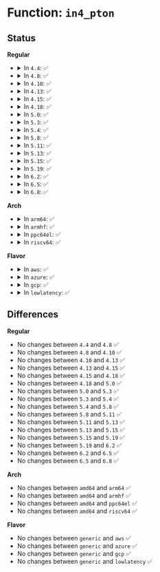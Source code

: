 # Function: <code>in4_pton</code>

## Status
<b>Regular</b>
<ul>
<li>
<details>
<summary>In <code>4.4</code>: ✅</summary>

```c
int in4_pton(const char *src, int srclen, u8 *dst, int delim, const char **end);
```

**Collision:** Unique Global

**Inline:** No

**Transformation:** False

**Instances:**

```
In net/core/utils.c (ffffffff8172ff20)
Location: net/core/utils.c:120
Inline: False
Direct callers:
  - security/tomoyo/network.c:tomoyo_parse_ipaddr_union
  - security/tomoyo/network.c:tomoyo_parse_ipaddr_union
  - net/core/utils.c:in6_pton
  - net/core/netpoll.c:netpoll_parse_ip_addr
```
**Symbols:**

```
ffffffff8172ff20-ffffffff817300b5: in4_pton (STB_GLOBAL)
```
</details>
</li>
<li>
<details>
<summary>In <code>4.8</code>: ✅</summary>

```c
int in4_pton(const char *src, int srclen, u8 *dst, int delim, const char **end);
```

**Collision:** Unique Global

**Inline:** No

**Transformation:** False

**Instances:**

```
In net/core/utils.c (ffffffff8179a670)
Location: net/core/utils.c:120
Inline: False
Direct callers:
  - security/tomoyo/network.c:tomoyo_parse_ipaddr_union
  - security/tomoyo/network.c:tomoyo_parse_ipaddr_union
  - net/core/utils.c:in6_pton
  - net/core/netpoll.c:netpoll_parse_ip_addr
```
**Symbols:**

```
ffffffff8179a670-ffffffff8179a7f6: in4_pton (STB_GLOBAL)
```
</details>
</li>
<li>
<details>
<summary>In <code>4.10</code>: ✅</summary>

```c
int in4_pton(const char *src, int srclen, u8 *dst, int delim, const char **end);
```

**Collision:** Unique Global

**Inline:** No

**Transformation:** False

**Instances:**

```
In net/core/utils.c (ffffffff817c8410)
Location: net/core/utils.c:120
Inline: False
Direct callers:
  - security/tomoyo/network.c:tomoyo_parse_ipaddr_union
  - security/tomoyo/network.c:tomoyo_parse_ipaddr_union
  - net/core/utils.c:in6_pton
  - net/core/netpoll.c:netpoll_parse_ip_addr
```
**Symbols:**

```
ffffffff817c8410-ffffffff817c8596: in4_pton (STB_GLOBAL)
```
</details>
</li>
<li>
<details>
<summary>In <code>4.13</code>: ✅</summary>

```c
int in4_pton(const char *src, int srclen, u8 *dst, int delim, const char **end);
```

**Collision:** Unique Global

**Inline:** No

**Transformation:** False

**Instances:**

```
In net/core/utils.c (ffffffff817e6d70)
Location: net/core/utils.c:122
Inline: False
Direct callers:
  - security/tomoyo/network.c:tomoyo_parse_ipaddr_union
  - security/tomoyo/network.c:tomoyo_parse_ipaddr_union
  - net/core/utils.c:inet4_pton
  - net/core/utils.c:in6_pton
  - net/core/netpoll.c:netpoll_parse_ip_addr
```
**Symbols:**

```
ffffffff817e6d70-ffffffff817e6ecd: in4_pton (STB_GLOBAL)
```
</details>
</li>
<li>
<details>
<summary>In <code>4.15</code>: ✅</summary>

```c
int in4_pton(const char *src, int srclen, u8 *dst, int delim, const char **end);
```

**Collision:** Unique Global

**Inline:** No

**Transformation:** False

**Instances:**

```
In net/core/utils.c (ffffffff81861cb0)
Location: net/core/utils.c:122
Inline: False
Direct callers:
  - security/tomoyo/network.c:tomoyo_parse_ipaddr_union
  - security/tomoyo/network.c:tomoyo_parse_ipaddr_union
  - net/core/utils.c:inet4_pton
  - net/core/utils.c:in6_pton
  - net/core/netpoll.c:netpoll_parse_ip_addr
```
**Symbols:**

```
ffffffff81861cb0-ffffffff81861e0d: in4_pton (STB_GLOBAL)
```
</details>
</li>
<li>
<details>
<summary>In <code>4.18</code>: ✅</summary>

```c
int in4_pton(const char *src, int srclen, u8 *dst, int delim, const char **end);
```

**Collision:** Unique Global

**Inline:** No

**Transformation:** False

**Instances:**

```
In net/core/utils.c (ffffffff818ad960)
Location: net/core/utils.c:122
Inline: False
Direct callers:
  - security/tomoyo/network.c:tomoyo_parse_ipaddr_union
  - security/tomoyo/network.c:tomoyo_parse_ipaddr_union
  - net/core/utils.c:inet4_pton
  - net/core/utils.c:in6_pton
  - net/core/netpoll.c:netpoll_parse_ip_addr
```
**Symbols:**

```
ffffffff818ad960-ffffffff818adab5: in4_pton (STB_GLOBAL)
```
</details>
</li>
<li>
<details>
<summary>In <code>5.0</code>: ✅</summary>

```c
int in4_pton(const char *src, int srclen, u8 *dst, int delim, const char **end);
```

**Collision:** Unique Global

**Inline:** No

**Transformation:** False

**Instances:**

```
In net/core/utils.c (ffffffff818d1bc0)
Location: net/core/utils.c:122
Inline: False
Direct callers:
  - security/tomoyo/network.c:tomoyo_parse_ipaddr_union
  - security/tomoyo/network.c:tomoyo_parse_ipaddr_union
  - net/core/utils.c:inet4_pton
  - net/core/utils.c:in6_pton
  - net/core/netpoll.c:netpoll_parse_ip_addr
```
**Symbols:**

```
ffffffff818d1bc0-ffffffff818d1d15: in4_pton (STB_GLOBAL)
```
</details>
</li>
<li>
<details>
<summary>In <code>5.3</code>: ✅</summary>

```c
int in4_pton(const char *src, int srclen, u8 *dst, int delim, const char **end);
```

**Collision:** Unique Global

**Inline:** No

**Transformation:** False

**Instances:**

```
In net/core/utils.c (ffffffff8191ee50)
Location: net/core/utils.c:118
Inline: False
Direct callers:
  - security/tomoyo/network.c:tomoyo_parse_ipaddr_union
  - security/tomoyo/network.c:tomoyo_parse_ipaddr_union
  - net/core/utils.c:inet4_pton
  - net/core/utils.c:in6_pton
  - net/core/netpoll.c:netpoll_parse_ip_addr
```
**Symbols:**

```
ffffffff8191ee50-ffffffff8191efa4: in4_pton (STB_GLOBAL)
```
</details>
</li>
<li>
<details>
<summary>In <code>5.4</code>: ✅</summary>

```c
int in4_pton(const char *src, int srclen, u8 *dst, int delim, const char **end);
```

**Collision:** Unique Global

**Inline:** No

**Transformation:** False

**Instances:**

```
In net/core/utils.c (ffffffff81951090)
Location: net/core/utils.c:118
Inline: False
Direct callers:
  - security/tomoyo/network.c:tomoyo_parse_ipaddr_union
  - security/tomoyo/network.c:tomoyo_parse_ipaddr_union
  - net/core/utils.c:inet4_pton
  - net/core/utils.c:in6_pton
  - net/core/netpoll.c:netpoll_parse_ip_addr
```
**Symbols:**

```
ffffffff81951090-ffffffff819511e4: in4_pton (STB_GLOBAL)
```
</details>
</li>
<li>
<details>
<summary>In <code>5.8</code>: ✅</summary>

```c
int in4_pton(const char *src, int srclen, u8 *dst, int delim, const char **end);
```

**Collision:** Unique Global

**Inline:** No

**Transformation:** False

**Instances:**

```
In net/core/utils.c (ffffffff81a21f00)
Location: net/core/utils.c:118
Inline: False
Direct callers:
  - security/tomoyo/network.c:tomoyo_parse_ipaddr_union
  - security/tomoyo/network.c:tomoyo_parse_ipaddr_union
  - net/core/utils.c:inet4_pton
  - net/core/utils.c:in6_pton
  - net/core/netpoll.c:netpoll_parse_ip_addr
```
**Symbols:**

```
ffffffff81a21f00-ffffffff81a22054: in4_pton (STB_GLOBAL)
```
</details>
</li>
<li>
<details>
<summary>In <code>5.11</code>: ✅</summary>

```c
int in4_pton(const char *src, int srclen, u8 *dst, int delim, const char **end);
```

**Collision:** Unique Global

**Inline:** No

**Transformation:** False

**Instances:**

```
In net/core/utils.c (ffffffff81a22280)
Location: net/core/utils.c:118
Inline: False
Direct callers:
  - security/tomoyo/network.c:tomoyo_parse_ipaddr_union
  - security/tomoyo/network.c:tomoyo_parse_ipaddr_union
  - net/core/utils.c:inet4_pton
  - net/core/utils.c:in6_pton
  - net/core/netpoll.c:netpoll_parse_ip_addr
```
**Symbols:**

```
ffffffff81a22280-ffffffff81a223d4: in4_pton (STB_GLOBAL)
```
</details>
</li>
<li>
<details>
<summary>In <code>5.13</code>: ✅</summary>

```c
int in4_pton(const char *src, int srclen, u8 *dst, int delim, const char **end);
```

**Collision:** Unique Global

**Inline:** No

**Transformation:** False

**Instances:**

```
In net/core/utils.c (ffffffff81a095c0)
Location: net/core/utils.c:118
Inline: False
Direct callers:
  - security/tomoyo/network.c:tomoyo_parse_ipaddr_union
  - security/tomoyo/network.c:tomoyo_parse_ipaddr_union
  - net/core/utils.c:inet4_pton
  - net/core/utils.c:in6_pton
  - net/core/netpoll.c:netpoll_parse_ip_addr
```
**Symbols:**

```
ffffffff81a095c0-ffffffff81a09711: in4_pton (STB_GLOBAL)
```
</details>
</li>
<li>
<details>
<summary>In <code>5.15</code>: ✅</summary>

```c
int in4_pton(const char *src, int srclen, u8 *dst, int delim, const char **end);
```

**Collision:** Unique Global

**Inline:** No

**Transformation:** False

**Instances:**

```
In net/core/utils.c (ffffffff81abbaa0)
Location: net/core/utils.c:118
Inline: False
Direct callers:
  - security/tomoyo/network.c:tomoyo_parse_ipaddr_union
  - security/tomoyo/network.c:tomoyo_parse_ipaddr_union
  - net/core/utils.c:inet4_pton
  - net/core/utils.c:in6_pton
  - net/core/netpoll.c:netpoll_parse_ip_addr
```
**Symbols:**

```
ffffffff81abbaa0-ffffffff81abbbf1: in4_pton (STB_GLOBAL)
```
</details>
</li>
<li>
<details>
<summary>In <code>5.19</code>: ✅</summary>

```c
int in4_pton(const char *src, int srclen, u8 *dst, int delim, const char **end);
```

**Collision:** Unique Global

**Inline:** No

**Transformation:** False

**Instances:**

```
In net/core/utils.c (ffffffff81c36410)
Location: net/core/utils.c:118
Inline: False
Direct callers:
  - security/tomoyo/network.c:tomoyo_parse_ipaddr_union
  - security/tomoyo/network.c:tomoyo_parse_ipaddr_union
  - net/core/utils.c:inet4_pton
  - net/core/utils.c:in6_pton
  - net/core/netpoll.c:netpoll_parse_ip_addr
```
**Symbols:**

```
ffffffff81c36410-ffffffff81c3659c: in4_pton (STB_GLOBAL)
```
</details>
</li>
<li>
<details>
<summary>In <code>6.2</code>: ✅</summary>

```c
int in4_pton(const char *src, int srclen, u8 *dst, int delim, const char **end);
```

**Collision:** Unique Global

**Inline:** No

**Transformation:** False

**Instances:**

```
In net/core/utils.c (ffffffff81de9b00)
Location: net/core/utils.c:118
Inline: False
Direct callers:
  - security/tomoyo/network.c:tomoyo_parse_ipaddr_union
  - security/tomoyo/network.c:tomoyo_parse_ipaddr_union
  - net/core/utils.c:inet4_pton
  - net/core/utils.c:in6_pton
  - net/core/netpoll.c:netpoll_parse_ip_addr
```
**Symbols:**

```
ffffffff81de9b00-ffffffff81de9c89: in4_pton (STB_GLOBAL)
```
</details>
</li>
<li>
<details>
<summary>In <code>6.5</code>: ✅</summary>

```c
int in4_pton(const char *src, int srclen, u8 *dst, int delim, const char **end);
```

**Collision:** Unique Global

**Inline:** No

**Transformation:** False

**Instances:**

```
In net/core/utils.c (ffffffff81e5b310)
Location: net/core/utils.c:118
Inline: False
Direct callers:
  - security/tomoyo/network.c:tomoyo_parse_ipaddr_union
  - security/tomoyo/network.c:tomoyo_parse_ipaddr_union
  - net/core/utils.c:inet4_pton
  - net/core/utils.c:in6_pton
  - net/core/netpoll.c:netpoll_parse_ip_addr
```
**Symbols:**

```
ffffffff81e5b310-ffffffff81e5b49b: in4_pton (STB_GLOBAL)
```
</details>
</li>
<li>
<details>
<summary>In <code>6.8</code>: ✅</summary>

```c
int in4_pton(const char *src, int srclen, u8 *dst, int delim, const char **end);
```

**Collision:** Unique Global

**Inline:** No

**Transformation:** False

**Instances:**

```
In net/core/utils.c (ffffffff81f1a6d0)
Location: net/core/utils.c:118
Inline: False
Direct callers:
  - security/tomoyo/network.c:tomoyo_parse_ipaddr_union
  - security/tomoyo/network.c:tomoyo_parse_ipaddr_union
  - net/core/utils.c:inet4_pton
  - net/core/utils.c:in6_pton
  - net/core/netpoll.c:netpoll_parse_ip_addr
```
**Symbols:**

```
ffffffff81f1a6d0-ffffffff81f1a85b: in4_pton (STB_GLOBAL)
```
</details>
</li>
</ul>
<b>Arch</b>
<ul>
<li>
<details>
<summary>In <code>arm64</code>: ✅</summary>

```c
int in4_pton(const char *src, int srclen, u8 *dst, int delim, const char **end);
```

**Collision:** Unique Global

**Inline:** No

**Transformation:** False

**Instances:**

```
In net/core/utils.c (ffff800010bf2d70)
Location: net/core/utils.c:118
Inline: False
Direct callers:
  - security/tomoyo/network.c:tomoyo_parse_ipaddr_union
  - security/tomoyo/network.c:tomoyo_parse_ipaddr_union
  - net/core/utils.c:inet4_pton
  - net/core/utils.c:in6_pton
  - net/core/netpoll.c:netpoll_parse_ip_addr
```
**Symbols:**

```
ffff800010bf2d70-ffff800010bf2ef8: in4_pton (STB_GLOBAL)
```
</details>
</li>
<li>
<details>
<summary>In <code>armhf</code>: ✅</summary>

```c
int in4_pton(const char *src, int srclen, u8 *dst, int delim, const char **end);
```

**Collision:** Unique Global

**Inline:** No

**Transformation:** False

**Instances:**

```
In net/core/utils.c (c0d0b560)
Location: net/core/utils.c:118
Inline: False
Direct callers:
  - security/tomoyo/network.c:tomoyo_parse_ipaddr_union
  - security/tomoyo/network.c:tomoyo_parse_ipaddr_union
  - net/core/utils.c:inet4_pton
  - net/core/utils.c:in6_pton
  - net/core/netpoll.c:netpoll_parse_ip_addr
```
**Symbols:**

```
c0d0b560-c0d0b6f8: in4_pton (STB_GLOBAL)
```
</details>
</li>
<li>
<details>
<summary>In <code>ppc64el</code>: ✅</summary>

```c
int in4_pton(const char *src, int srclen, u8 *dst, int delim, const char **end);
```

**Collision:** Unique Global

**Inline:** No

**Transformation:** False

**Instances:**

```
In net/core/utils.c (c000000000cd7b90)
Location: net/core/utils.c:118
Inline: False
Direct callers:
  - security/tomoyo/network.c:tomoyo_parse_ipaddr_union
  - security/tomoyo/network.c:tomoyo_parse_ipaddr_union
  - net/core/utils.c:inet4_pton
  - net/core/utils.c:in6_pton
  - net/core/netpoll.c:netpoll_parse_ip_addr
```
**Symbols:**

```
c000000000cd7b90-c000000000cd7d90: in4_pton (STB_GLOBAL)
```
</details>
</li>
<li>
<details>
<summary>In <code>riscv64</code>: ✅</summary>

```c
int in4_pton(const char *src, int srclen, u8 *dst, int delim, const char **end);
```

**Collision:** Unique Global

**Inline:** No

**Transformation:** False

**Instances:**

```
In net/core/utils.c (ffffffe00077478c)
Location: net/core/utils.c:118
Inline: False
Direct callers:
  - security/tomoyo/network.c:tomoyo_parse_ipaddr_union
  - security/tomoyo/network.c:tomoyo_parse_ipaddr_union
  - net/core/utils.c:inet4_pton
  - net/core/utils.c:in6_pton
  - net/core/netpoll.c:netpoll_parse_ip_addr
```
**Symbols:**

```
ffffffe00077478c-ffffffe0007748e6: in4_pton (STB_GLOBAL)
```
</details>
</li>
</ul>
<b>Flavor</b>
<ul>
<li>
<details>
<summary>In <code>aws</code>: ✅</summary>

```c
int in4_pton(const char *src, int srclen, u8 *dst, int delim, const char **end);
```

**Collision:** Unique Global

**Inline:** No

**Transformation:** False

**Instances:**

```
In net/core/utils.c (ffffffff818f1060)
Location: net/core/utils.c:118
Inline: False
Direct callers:
  - security/tomoyo/network.c:tomoyo_parse_ipaddr_union
  - security/tomoyo/network.c:tomoyo_parse_ipaddr_union
  - net/core/utils.c:inet4_pton
  - net/core/utils.c:in6_pton
  - net/core/netpoll.c:netpoll_parse_ip_addr
```
**Symbols:**

```
ffffffff818f1060-ffffffff818f11b4: in4_pton (STB_GLOBAL)
```
</details>
</li>
<li>
<details>
<summary>In <code>azure</code>: ✅</summary>

```c
int in4_pton(const char *src, int srclen, u8 *dst, int delim, const char **end);
```

**Collision:** Unique Global

**Inline:** No

**Transformation:** False

**Instances:**

```
In net/core/utils.c (ffffffff818aaea0)
Location: net/core/utils.c:118
Inline: False
Direct callers:
  - security/tomoyo/network.c:tomoyo_parse_ipaddr_union
  - security/tomoyo/network.c:tomoyo_parse_ipaddr_union
  - net/core/utils.c:inet4_pton
  - net/core/utils.c:in6_pton
  - net/core/netpoll.c:netpoll_parse_ip_addr
```
**Symbols:**

```
ffffffff818aaea0-ffffffff818aaff4: in4_pton (STB_GLOBAL)
```
</details>
</li>
<li>
<details>
<summary>In <code>gcp</code>: ✅</summary>

```c
int in4_pton(const char *src, int srclen, u8 *dst, int delim, const char **end);
```

**Collision:** Unique Global

**Inline:** No

**Transformation:** False

**Instances:**

```
In net/core/utils.c (ffffffff81942090)
Location: net/core/utils.c:118
Inline: False
Direct callers:
  - security/tomoyo/network.c:tomoyo_parse_ipaddr_union
  - security/tomoyo/network.c:tomoyo_parse_ipaddr_union
  - net/core/utils.c:inet4_pton
  - net/core/utils.c:in6_pton
  - net/core/netpoll.c:netpoll_parse_ip_addr
```
**Symbols:**

```
ffffffff81942090-ffffffff819421e4: in4_pton (STB_GLOBAL)
```
</details>
</li>
<li>
<details>
<summary>In <code>lowlatency</code>: ✅</summary>

```c
int in4_pton(const char *src, int srclen, u8 *dst, int delim, const char **end);
```

**Collision:** Unique Global

**Inline:** No

**Transformation:** False

**Instances:**

```
In net/core/utils.c (ffffffff81963990)
Location: net/core/utils.c:118
Inline: False
Direct callers:
  - security/tomoyo/network.c:tomoyo_parse_ipaddr_union
  - security/tomoyo/network.c:tomoyo_parse_ipaddr_union
  - net/core/utils.c:inet4_pton
  - net/core/utils.c:in6_pton
  - net/core/netpoll.c:netpoll_parse_ip_addr
```
**Symbols:**

```
ffffffff81963990-ffffffff81963ae4: in4_pton (STB_GLOBAL)
```
</details>
</li>
</ul>

## Differences
<b>Regular</b>
<ul>
<li>
No changes between <code>4.4</code> and <code>4.8</code> ✅
</li>
<li>
No changes between <code>4.8</code> and <code>4.10</code> ✅
</li>
<li>
No changes between <code>4.10</code> and <code>4.13</code> ✅
</li>
<li>
No changes between <code>4.13</code> and <code>4.15</code> ✅
</li>
<li>
No changes between <code>4.15</code> and <code>4.18</code> ✅
</li>
<li>
No changes between <code>4.18</code> and <code>5.0</code> ✅
</li>
<li>
No changes between <code>5.0</code> and <code>5.3</code> ✅
</li>
<li>
No changes between <code>5.3</code> and <code>5.4</code> ✅
</li>
<li>
No changes between <code>5.4</code> and <code>5.8</code> ✅
</li>
<li>
No changes between <code>5.8</code> and <code>5.11</code> ✅
</li>
<li>
No changes between <code>5.11</code> and <code>5.13</code> ✅
</li>
<li>
No changes between <code>5.13</code> and <code>5.15</code> ✅
</li>
<li>
No changes between <code>5.15</code> and <code>5.19</code> ✅
</li>
<li>
No changes between <code>5.19</code> and <code>6.2</code> ✅
</li>
<li>
No changes between <code>6.2</code> and <code>6.5</code> ✅
</li>
<li>
No changes between <code>6.5</code> and <code>6.8</code> ✅
</li>
</ul>
<b>Arch</b>
<ul>
<li>
No changes between <code>amd64</code> and <code>arm64</code> ✅
</li>
<li>
No changes between <code>amd64</code> and <code>armhf</code> ✅
</li>
<li>
No changes between <code>amd64</code> and <code>ppc64el</code> ✅
</li>
<li>
No changes between <code>amd64</code> and <code>riscv64</code> ✅
</li>
</ul>
<b>Flavor</b>
<ul>
<li>
No changes between <code>generic</code> and <code>aws</code> ✅
</li>
<li>
No changes between <code>generic</code> and <code>azure</code> ✅
</li>
<li>
No changes between <code>generic</code> and <code>gcp</code> ✅
</li>
<li>
No changes between <code>generic</code> and <code>lowlatency</code> ✅
</li>
</ul>
